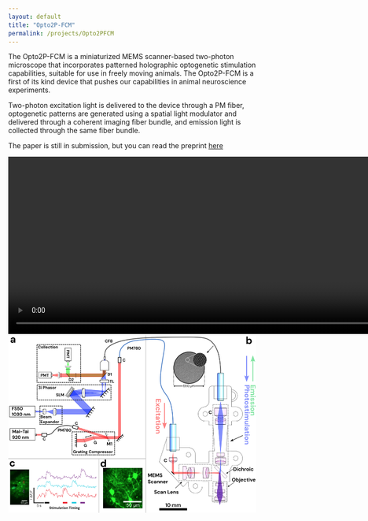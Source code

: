 ```yaml
---
layout: default
title: "Opto2P-FCM"
permalink: /projects/Opto2PFCM
---
```

The Opto2P-FCM is a miniaturized MEMS scanner-based two-photon microscope that incorporates patterned holographic optogenetic stimulation capabilities, suitable for use in freely moving animals. The Opto2P-FCM is a first of its kind device that pushes our capabilities in animal neuroscience experiments. 

Two-photon excitation light is delivered to the device through a PM fiber, optogenetic patterns are generated using a spatial light modulator and delivered through a coherent imaging fiber bundle, and emission light is collected through the same fiber bundle. 

The paper is still in submission, but you can read the preprint [here](https://www.biorxiv.org/content/10.1101/2024.10.21.619528v1)

<p float="left">
    <video src="../assets/Opto2PFCMvideo.mp4" width="920" height="360" controls></video>
    <img src="../assets/Opto2P.png" alt="Opto2P-FCM" height="360"/>
</p>
